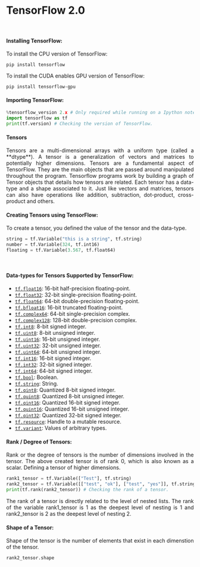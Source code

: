 # TensorFlow 2.0
<br/>

#### Installing TensorFlow:

To install the CPU version of TensorFlow:

```
pip install tensorflow
```

To install the CUDA enables GPU version of TensorFlow:

```
pip install tensorflow-gpu
```

#### Importing TensorFlow:

```python
%tensorflow_version 2.x # Only required while running on a Ipython notebook.
import tensorflow as tf
print(tf.version) # Checking the version of TensorFlow.
```

#### Tensors

<div style="text-align: justify">
Tensors are a multi-dimensional arrays with a uniform type (called a **dtype**). A tensor is a generalization of vectors and matrices to potentially higher dimensions. Tensors are a fundamental aspect of TensorFlow. They are the main objects that are passed around manipulated throughout the program. Tensorflow programs work by building a graph of Tensor objects that details how tensors are related. Each tensor has a data-type and a shape associated to it. Just like vectors and matrices, tensors can also have operations like addition, subtraction, dot-product, cross-product and others.
</div>

#### Creating Tensors using TensorFlow:

To create a tensor, you defined the value of the tensor and the data-type.
```python
string = tf.Variable("this is a string", tf.string) 
number = tf.Variable(324, tf.int16)
floating = tf.Variable(3.567, tf.float64)
```

<br/>

#### Data-types for Tensors Supported by TensorFlow:

<ul>
<li><a href="https://www.tensorflow.org/api_docs/python/tf#float16"><code translate="no" dir="ltr">tf.float16</code></a>: 16-bit half-precision floating-point.</li>
<li><a href="https://www.tensorflow.org/api_docs/python/tf#float32"><code translate="no" dir="ltr">tf.float32</code></a>: 32-bit single-precision floating-point.</li>
<li><a href="https://www.tensorflow.org/api_docs/python/tf#float64"><code translate="no" dir="ltr">tf.float64</code></a>: 64-bit double-precision floating-point.</li>
<li><a href="https://www.tensorflow.org/api_docs/python/tf#bfloat16"><code translate="no" dir="ltr">tf.bfloat16</code></a>: 16-bit truncated floating-point.</li>
<li><a href="https://www.tensorflow.org/api_docs/python/tf#complex64"><code translate="no" dir="ltr">tf.complex64</code></a>: 64-bit single-precision complex.</li>
<li><a href="https://www.tensorflow.org/api_docs/python/tf#complex128"><code translate="no" dir="ltr">tf.complex128</code></a>: 128-bit double-precision complex.</li>
<li><a href="https://www.tensorflow.org/api_docs/python/tf#int8"><code translate="no" dir="ltr">tf.int8</code></a>: 8-bit signed integer.</li>
<li><a href="https://www.tensorflow.org/api_docs/python/tf#uint8"><code translate="no" dir="ltr">tf.uint8</code></a>: 8-bit unsigned integer.</li>
<li><a href="https://www.tensorflow.org/api_docs/python/tf#uint16"><code translate="no" dir="ltr">tf.uint16</code></a>: 16-bit unsigned integer.</li>
<li><a href="https://www.tensorflow.org/api_docs/python/tf#uint32"><code translate="no" dir="ltr">tf.uint32</code></a>: 32-bit unsigned integer.</li>
<li><a href="https://www.tensorflow.org/api_docs/python/tf#uint64"><code translate="no" dir="ltr">tf.uint64</code></a>: 64-bit unsigned integer.</li>
<li><a href="https://www.tensorflow.org/api_docs/python/tf#int16"><code translate="no" dir="ltr">tf.int16</code></a>: 16-bit signed integer.</li>
<li><a href="https://www.tensorflow.org/api_docs/python/tf#int32"><code translate="no" dir="ltr">tf.int32</code></a>: 32-bit signed integer.</li>
<li><a href="https://www.tensorflow.org/api_docs/python/tf#int64"><code translate="no" dir="ltr">tf.int64</code></a>: 64-bit signed integer.</li>
<li><a href="https://www.tensorflow.org/api_docs/python/tf#bool"><code translate="no" dir="ltr">tf.bool</code></a>: Boolean.</li>
<li><a href="https://www.tensorflow.org/api_docs/python/tf#string"><code translate="no" dir="ltr">tf.string</code></a>: String.</li>
<li><a href="https://www.tensorflow.org/api_docs/python/tf#qint8"><code translate="no" dir="ltr">tf.qint8</code></a>: Quantized 8-bit signed integer.</li>
<li><a href="https://www.tensorflow.org/api_docs/python/tf#quint8"><code translate="no" dir="ltr">tf.quint8</code></a>: Quantized 8-bit unsigned integer.</li>
<li><a href="https://www.tensorflow.org/api_docs/python/tf#qint16"><code translate="no" dir="ltr">tf.qint16</code></a>: Quantized 16-bit signed integer.</li>
<li><a href="https://www.tensorflow.org/api_docs/python/tf#quint16"><code translate="no" dir="ltr">tf.quint16</code></a>: Quantized 16-bit unsigned integer.</li>
<li><a href="https://www.tensorflow.org/api_docs/python/tf#qint32"><code translate="no" dir="ltr">tf.qint32</code></a>: Quantized 32-bit signed integer.</li>
<li><a href="https://www.tensorflow.org/api_docs/python/tf#resource"><code translate="no" dir="ltr">tf.resource</code></a>: Handle to a mutable resource.</li>
<li><a href="https://www.tensorflow.org/api_docs/python/tf#variant"><code translate="no" dir="ltr">tf.variant</code></a>: Values of arbitrary types.</li>
</ul>

#### Rank / Degree of Tensors:
<div style="text-align: justify">
Rank or the degree of tensors is the number of dimensions involved in the tensor. The above created tensor is of rank 0, which is also known as a scalar. Defining a tensor of higher dimensions.

```python
rank1_tensor = tf.Variable(["Test"], tf.string) 
rank2_tensor = tf.Variable([["test", "ok"], ["test", "yes"]], tf.string)
print(tf.rank(rank2_tensor)) # Checking the rank of a tensor.
```
The rank of a tensor is directly related to the level of nested lists. The rank of the variable rank1_tensor is 1 as the deepest level of nesting is 1 and rank2_tensor is 2 as the deepest level of nesting 2.

</div>

#### Shape of a Tensor:
<div style="text-align: justify">
Shape of the tensor is the number of elements that exist in each dimenstion of the tensor.

```python
rank2_tensor.shape
```
	

</div>